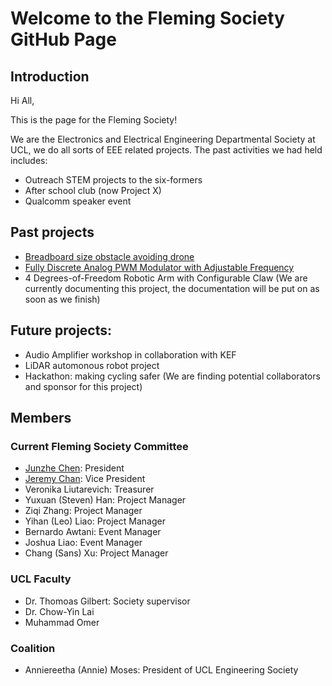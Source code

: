 # Welcome to the Fleming Society GitHub Page

## Introduction

Hi All,

This is the page for the Fleming Society! 

We are the Electronics and Electrical Engineering Departmental Society at UCL, we do all sorts of EEE related projects. The past activities we had held includes:
- Outreach STEM projects to the six-formers
- After school club (now Project X)
- Qualcomm speaker event

## Past projects

- [Breadboard size obstacle avoiding drone](https://github.com/Junzhe-Chen/Two-wheels-breadboard-drone)
- [Fully Discrete Analog PWM Modulator with Adjustable Frequency](https://github.com/Junzhe-Chen/PWM-Modulator-Circuit)
- 4 Degrees-of-Freedom Robotic Arm with Configurable Claw (We are currently documenting this project, the documentation will be put on as soon as we finish)

## Future projects:

- Audio Amplifier workshop in collaboration with KEF
- LiDAR automonous robot project
- Hackathon: making cycling safer (We are finding potential collaborators and sponsor for this project)

## Members
### Current Fleming Society Committee
- [Junzhe Chen](https://github.com/Junzhe-Chen): President
- [Jeremy Chan](https://github.com/JeremyC53): Vice President
- Veronika Liutarevich: Treasurer
- Yuxuan (Steven) Han: Project Manager
- Ziqi Zhang: Project Manager
- Yihan (Leo) Liao: Project Manager
- Bernardo Awtani: Event Manager
- Joshua Liao: Event Manager
- Chang (Sans) Xu: Project Manager
### UCL Faculty
- Dr. Thomoas Gilbert: Society supervisor
- Dr. Chow-Yin Lai
- Muhammad Omer
### Coalition
- Anniereetha (Annie) Moses: President of UCL Engineering Society

